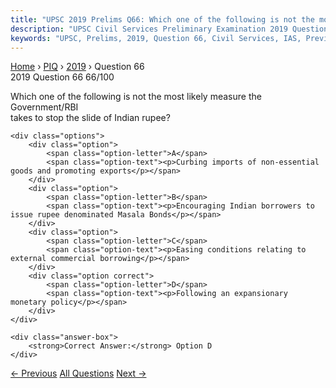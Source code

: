 ```yaml
---
title: "UPSC 2019 Prelims Q66: Which one of the following is not the most likely measure th..."
description: "UPSC Civil Services Preliminary Examination 2019 Question 66 with options and answer"
keywords: "UPSC, Prelims, 2019, Question 66, Civil Services, IAS, Previous Year Questions"
---
```


<nav class="breadcrumb">
    <a href="../../">Home</a>
    <span>›</span>
    <a href="../">PIQ</a>
    <span>›</span>
    <a href="./">2019</a>
    <span>›</span>
    <span>Question 66</span>
</nav>

<div class="question-header">
    <div class="question-meta">
        <span class="year-badge">2019</span>
        <span class="question-number">Question 66</span>
        <span class="progress">66/100</span>
    </div>
    <div class="progress-bar">
        <div class="progress-fill" style="width: 66.0%"></div>
    </div>
</div>

<div class="question-content">
    <div class="question-text">
        <p>Which one of the following is not the most likely measure the Government/RBI<br />
takes to stop the slide of Indian rupee?</p>
    </div>
    
    <div class="options">
        <div class="option">
            <span class="option-letter">A</span>
            <span class="option-text"><p>Curbing imports of non-essential goods and promoting exports</p></span>
        </div>
        <div class="option">
            <span class="option-letter">B</span>
            <span class="option-text"><p>Encouraging Indian borrowers to issue rupee denominated Masala Bonds</p></span>
        </div>
        <div class="option">
            <span class="option-letter">C</span>
            <span class="option-text"><p>Easing conditions relating to external commercial borrowing</p></span>
        </div>
        <div class="option correct">
            <span class="option-letter">D</span>
            <span class="option-text"><p>Following an expansionary monetary policy</p></span>
        </div>
    </div>

    <div class="answer-box">
        <strong>Correct Answer:</strong> Option D
    </div>
</div>

<div class="question-nav">
    <a href="../q065-in-the-context-of-polity-which-one-of-the-followin/" class="nav-btn prev">← Previous</a>
    <a href="../" class="nav-btn center">All Questions</a>
    <a href="../q067-consider-the-following-statements-the-reserve-bank/" class="nav-btn next">Next →</a>
</div>
